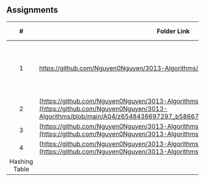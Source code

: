 ## Assignments

|  #  | Folder Link | Assignment Description |
| :-: | ----------- | ---------------------- |
|  1  |  https://github.com/Nguyen0Nguyen/3013-Algorithms/blob/main/Assignment/A03    | Describe the purpose of the assignment and the structure of the BST          |
|  2  |  [https://github.com/Nguyen0Nguyen/3013-Algorithms/blob/main/Assignment/A03](https://github.com/Nguyen0Nguyen/3013-Algorithms/blob/main/A04/z6548436697297_b586675f053659d74eb2561ae7f3f9e3.jpg)    | description 0          |
|  3  |  [https://github.com/Nguyen0Nguyen/3013-Algorithms/blob/main/Assignment/A03](https://github.com/Nguyen0Nguyen/3013-Algorithms/blob/main/Assignment/H01)    | Balance Binary Tree         |
|  4  |  [https://github.com/Nguyen0Nguyen/3013-Algorithms/blob/main/Assignment/A03](https://github.com/Nguyen0Nguyen/3013-Algorithms/blob/main/Assignment/H02)    | 
Hashing Table |

